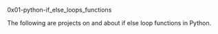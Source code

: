 0x01-python-if_else_loops_functions

The following are projects on and about if else loop functions in Python.
